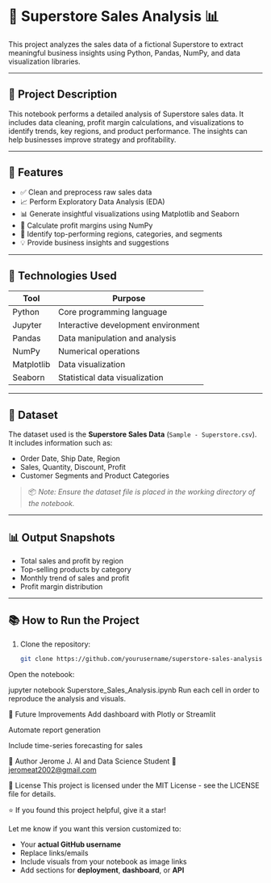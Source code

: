 # 🛒 Superstore Sales Analysis 📊

This project analyzes the sales data of a fictional Superstore to extract meaningful business insights using Python, Pandas, NumPy, and data visualization libraries.

---

## 📌 Project Description

This notebook performs a detailed analysis of Superstore sales data. It includes data cleaning, profit margin calculations, and visualizations to identify trends, key regions, and product performance. The insights can help businesses improve strategy and profitability.

---

## 🚀 Features

- ✅ Clean and preprocess raw sales data
- 📈 Perform Exploratory Data Analysis (EDA)
- 📊 Generate insightful visualizations using Matplotlib and Seaborn
- 🧮 Calculate profit margins using NumPy
- 📍 Identify top-performing regions, categories, and segments
- 💡 Provide business insights and suggestions

---

## 🧰 Technologies Used

| Tool        | Purpose                            |
|-------------|-------------------------------------|
| Python      | Core programming language           |
| Jupyter     | Interactive development environment |
| Pandas      | Data manipulation and analysis      |
| NumPy       | Numerical operations                |
| Matplotlib  | Data visualization                  |
| Seaborn     | Statistical data visualization      |

---

## 📁 Dataset

The dataset used is the **Superstore Sales Data** (`Sample - Superstore.csv`). It includes information such as:

- Order Date, Ship Date, Region
- Sales, Quantity, Discount, Profit
- Customer Segments and Product Categories

> 📦 *Note: Ensure the dataset file is placed in the working directory of the notebook.*

---

## 📊 Output Snapshots

- Total sales and profit by region
- Top-selling products by category
- Monthly trend of sales and profit
- Profit margin distribution

---

## 📚 How to Run the Project

1. Clone the repository:
   ```bash
   git clone https://github.com/yourusername/superstore-sales-analysis.git
Open the notebook:

jupyter notebook Superstore_Sales_Analysis.ipynb
Run each cell in order to reproduce the analysis and visuals.

📝 Future Improvements
Add dashboard with Plotly or Streamlit

Automate report generation

Include time-series forecasting for sales

👤 Author
Jerome J.
AI and Data Science Student
📧 jeromeat2002@gmail.com

📄 License
This project is licensed under the MIT License - see the LICENSE file for details.

⭐ If you found this project helpful, give it a star!

Let me know if you want this version customized to:
- Your **actual GitHub username**
- Replace links/emails
- Include visuals from your notebook as image links
- Add sections for **deployment**, **dashboard**, or **API**
